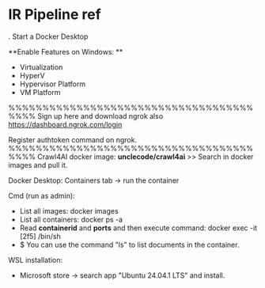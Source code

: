 # IR Pipeline ref
.
Start a Docker Desktop 

**Enable Features on Windows: ** 
- Virtualization
- HyperV
- Hypervisor Platform
- VM Platform

%%%%%%%%%%%%%%%%%%%%%%%%%%%%%%%%%%%%%%%%
Sign up here and download ngrok also
https://dashboard.ngrok.com/login

Register authtoken command on ngrok.
%%%%%%%%%%%%%%%%%%%%%%%%%%%%%%%%%%%%%%%%
Crawl4AI docker image: **unclecode/crawl4ai** >> Search in docker images and pull it.

Docker Desktop: Containers tab -> run the container

Cmd (run as admin): 
- List all images: docker images
- List all containers: docker ps -a
- Read **containerid** and **ports** and then execute command: docker exec -it [2f5]  /bin/sh
- $ You can use the command "ls" to list documents in the container.


WSL installation:

- Microsoft store -> search app "Ubuntu 24.04.1 LTS" and install.
